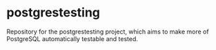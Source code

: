 postgrestesting
===============

Repository for the postgrestesting project, which aims to make more of PostgreSQL automatically testable and tested.